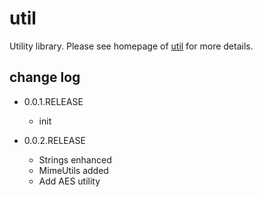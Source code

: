 # util

Utility library. Please see homepage of [util](http://mayanjun.org/util) for more details.

## change log

* 0.0.1.RELEASE
    - init

* 0.0.2.RELEASE
    - Strings enhanced
    - MimeUtils added
    - Add AES utility
    